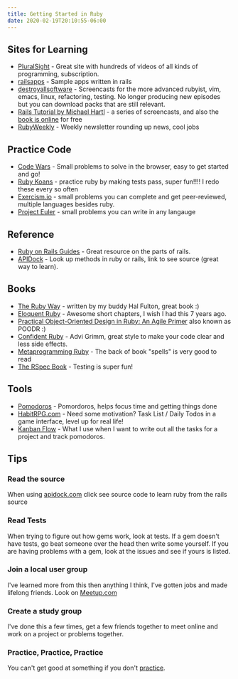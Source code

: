 ```yaml
---
title: Getting Started in Ruby
date: 2020-02-19T20:10:55-06:00
---
```

## Sites for Learning

* [PluralSight](http://www.pluralsight.com) - Great site with hundreds of videos of all kinds of programming, subscription.
* [railsapps](https://github.com/RailsApps/) - Sample apps written in rails
* [destroyallsoftware](http://www.destroyallsoftware.com) - Screencasts for the more advanced rubyist, vim, emacs, linux, refactoring, testing. No longer producing new episodes but you can download packs that are still relevant.
* [Rails Tutorial by Michael Hartl](http://ruby.railstutorial.org) - a series of screencasts, and also the [book is online](http://ruby.railstutorial.org/ruby-on-rails-tutorial-book) for free
* [RubyWeekly](http://rubyweekly.com/) - Weekly newsletter rounding up news, cool jobs

## Practice Code

* [Code Wars](https://www.codewars.com/) - Small problems to solve in the browser, easy to get started and go!
* [Ruby Koans](/2011/01/22/koan-a-copia/) - practice ruby by making tests pass, super fun!!!! I redo these every so often
* [Exercism.io](http://exercism.io/) - small problems you can complete and get peer-reviewed, multiple languages besides ruby.
* [Project Euler](http://projecteuler.net/) - small problems you can write in any langauge


## Reference

* [Ruby on Rails Guides](http://guides.rubyonrails.org/) - Great resource on the parts of rails.
* [APIDock](http://apidock.com) - Look up methods in ruby or rails, link to see source (great way to learn).

## Books
* [The Ruby Way](http://amzn.to/2s7GPq9) - written by my buddy Hal Fulton, great book :)
* [Eloquent Ruby](http://amzn.to/2tG1O5l) - Awesome short chapters, I wish I had this 7 years ago.
* [Practical Object-Oriented Design in Ruby: An Agile Primer](http://amzn.to/2u0KRSq) also known as POODR :)
* [Confident Ruby](http://amzn.to/2u0ipA3) - Advi Grimm, great style to make your code clear and less side effects.
* [Metaprogramming Ruby](http://amzn.to/2tGvtLU) - The back of book "spells" is very good to read
* [The RSpec Book](http://amzn.to/2s2PSNG) - Testing is super fun!

## Tools

* [Pomodoros](/2009/09/20/i-like-tomatos-i-like-time/) - Pomordoros, helps focus time and getting things done
* [HabitRPG.com](http://www.habitrpg.com) - Need some motivation? Task List / Daily Todos in a game interface, level up for real life!
* [Kanban Flow](https://kanbanflow.com/) - What I use when I want to write out all the tasks for a project and track pomodoros.

## Tips

### Read the source
When using [apidock.com](http://www.apidock.com) click see source code to learn ruby from the rails source

### Read Tests
When trying to figure out how gems work, look at tests. If a gem doesn't have tests, go beat someone over the head then write some yourself. If you are having problems with a gem, look at the issues and see if yours is listed.

### Join a local user group
I've learned more from this then anything I think, I've gotten jobs and made lifelong friends. Look on [Meetup.com](https://www.meetup.com)

### Create a study group
I've done this a few times, get a few friends together to meet online and work on a project or problems together.

### Practice, Practice, Practice
You can't get good at something if you don't [practice](http://blog.rubygeek.com/blog/categories/practice/).
